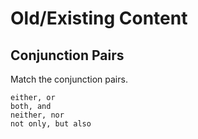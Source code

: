 # Old/Existing Content

## Conjunction Pairs

Match the conjunction pairs.

```
either, or
both, and
neither, nor
not only, but also
```
